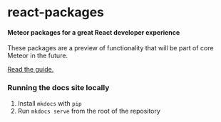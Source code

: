 # react-packages

#### Meteor packages for a great React developer experience

These packages are a preview of functionality that will be part of core Meteor in the future.

[Read the guide.](http://react-in-meteor.readthedocs.org/en/latest/)

### Running the docs site locally

1. Install `mkdocs` with `pip`
2. Run `mkdocs serve` from the root of the repository
